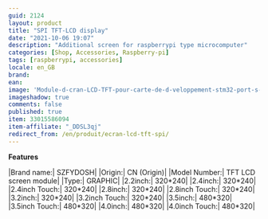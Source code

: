 ```yaml
---
guid: 2124
layout: product 
title: "SPI TFT-LCD display"
date: "2021-10-06 19:07"
description: "Additional screen for raspberrypi type microcomputer"
categories: [Shop, Accessories, Raspberry-pi]
tags: [raspberrypi, accessories]
locale: en_GB
brand: 
ean: 
image: 'Module-d-cran-LCD-TFT-pour-carte-de-d-veloppement-stm32-port-s-rie-SPI-seriesctouch.jpg'
imageshadow: true
comments: false
published: true
item: 33015586094
item-affiliate: "_DDSL3qj"
redirect_from: /en/produit/ecran-lcd-tft-spi/
---
```


**Features**

|Brand name:| SZFYDOSH|
|Origin:| CN (Origin)|
|Model Number:| TFT LCD screen module|
|Type:| GRAPHIC|
|2.2inch:| 320\*240|
|2.4inch:| 320\*240|
|2.4inch Touch:| 320\*240|
|2.8inch:| 320\*240|
|2.8inch Touch:| 320\*240|
|3.2inch:| 320\*240|
|3.2inch Touch:| 320\*240|
|3.5inch:| 480\*320|
|3.5inch Touch:| 480\*320|
|4.0inch:| 480\*320|
|4.0inch Touch:| 480\*320|
